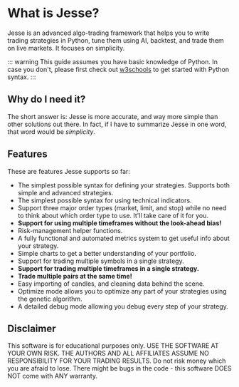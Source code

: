 # What is Jesse?

Jesse is an advanced algo-trading framework that helps you to write trading strategies in Python, tune them using AI, backtest, and trade them on live markets. It focuses on simplicity.

::: warning
This guide assumes you have basic knowledge of Python. In case you don't, please first check out [w3schools](https://www.w3schools.com/python/default.asp) to get started with Python syntax.
:::

## Why do I need it?

The short answer is: Jesse is more accurate, and way more simple than other solutions out there. In fact, if I have to summarize Jesse in one word, that word would be _simplicity_.

<!--
## How it works

TODO... -->

## Features

These are features Jesse supports so far:

-   The simplest possible syntax for defining your strategies. Supports both simple and advanced strategies.
-   The simplest possible syntax for using technical indicators.
-   Support three major order types (market, limit, and stop) while no need to think about which order type to use. It'll take care of it for you.
-   **Support for using multiple timeframes without the look-ahead bias!**
-   Risk-management helper functions.
-   A fully functional and automated metrics system to get useful info about your strategy.
-   Simple charts to get a better understanding of your portfolio.
-   Support for trading multiple symbols in a single strategy.
-   **Support for trading multiple timeframes in a single strategy.**
-   **Trade multiple pairs at the same time!**
-   Easy importing of candles, and cleaning data behind the scene.
-   Optimize mode allows you to optimize any part of your strategies using the genetic algorithm. 
-   A detailed debug mode allowing you debug every step of your strategy.

## Disclaimer
This software is for educational purposes only. USE THE SOFTWARE AT YOUR OWN RISK. THE AUTHORS AND ALL AFFILIATES ASSUME NO RESPONSIBILITY FOR YOUR TRADING RESULTS. Do not risk money which you are afraid to lose. There might be bugs in the code - this software DOES NOT come with ANY warranty.
